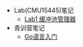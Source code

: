 - Lab(CMU15445)笔记
  - [Lab1 缓冲池管理器](/ProjectDocs/CMU%2015445/Lab1缓冲池管理器.md)
- 青训营笔记
  - [Go语言入门](/ProjectDocs/青训营笔记/Go语言.md)

